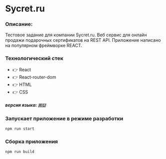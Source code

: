 # Sycret.ru

### Описание: 
Тестовое задание для компании Sycret.ru. Веб сервис для онлайн продажи подарочных сертификатов на REST API.
Приложение написано на популярном фреймворке REACT.
### Технологический стек
* :point_right: React
* :point_right: React-router-dom
* :point_right: HTML
* :point_right: CSS
##### версия языка: :ru:


### Запускает приложение в режиме разработки

```sh
npm run start
```

### Сборка приложения

```sh
npm run build
```
